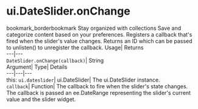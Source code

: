  
#  ui.DateSlider.onChange 
bookmark_borderbookmark Stay organized with collections  Save and categorize content based on your preferences. 
Registers a callback that's fired when the slider's value changes. 
Returns an ID which can be passed to unlisten() to unregister the callback.
Usage| Returns  
---|---  
`DateSlider.onChange(callback)`| String  
Argument| Type| Details  
---|---|---  
this: `ui.dateslider`| ui.DateSlider| The ui.DateSlider instance.  
`callback`| Function| The callback to fire when the slider's state changes. The callback is passed an ee.DateRange representing the slider's current value and the slider widget.  
